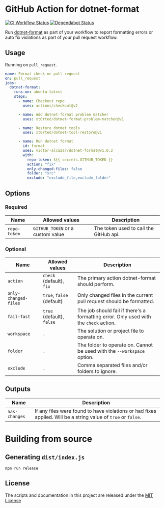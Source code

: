 # GitHub Action for dotnet-format

[![CI Workflow Status](https://github.com/xt0rted/dotnet-format/workflows/CI/badge.svg)](https://github.com/xt0rted/dotnet-format/actions?query=workflow%3ACI)
[![Dependabot Status](https://api.dependabot.com/badges/status?host=github&repo=xt0rted/dotnet-format)](https://dependabot.com)

Run [dotnet-format](https://github.com/dotnet/format) as part of your workflow to report formatting errors or auto fix violations as part of your pull request workflow.

## Usage

Running on `pull_request`.

```yml
name: Format check on pull request
on: pull_request
jobs:
  dotnet-format:
    runs-on: ubuntu-latest
    steps:
      - name: Checkout repo
        uses: actions/checkout@v2

      - name: Add dotnet-format problem matcher
        uses: xt0rted/dotnet-format-problem-matcher@v1

      - name: Restore dotnet tools
        uses: xt0rted/dotnet-tool-restore@v1

      - name: Run dotnet format
        id: format
        uses: victor-alcazar/dotnet-format@v1.0.2
        with:
          repo-token: ${{ secrets.GITHUB_TOKEN }}
          action: "fix"
          only-changed-files: false
          folder: "src"
          exclude: "exclude_file,exclude_folder"

```

## Options

### Required

Name | Allowed values | Description
-- | -- | --
`repo-token` | `GITHUB_TOKEN` or a custom value | The token used to call the GitHub api.

### Optional

Name | Allowed values | Description
-- | -- | --
`action` | `check` (default), `fix` | The primary action dotnet-format should perform.
`only-changed-files` | `true`, `false` (default) | Only changed files in the current pull request should be formatted.
`fail-fast` | `true` (default), `false` | The job should fail if there's a formatting error. Only used with the `check` action.
`workspace` | `.` | The solution or project file to operate on.
`folder` | `.` | The folder to operate on. Cannot be used with the `--workspace` option.
`exclude` | `.` | Comma separated files and/or folders to ignore.

## Outputs

Name | Description
-- | --
`has-changes` | If any files were found to have violations or had fixes applied. Will be a string value of `true` or `false`.

# Building from source

## Generating `dist/index.js`
`npm run release`

## License

The scripts and documentation in this project are released under the [MIT License](LICENSE)
